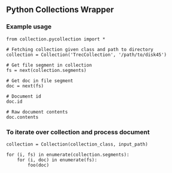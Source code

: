     
## Python Collections Wrapper

### Example usage 

```
from collection.pycollection import *
```

```
# Fetching collection given class and path to directory
collection = Collection('TrecCollection', '/path/to/disk45')

# Get file segment in collection
fs = next(collection.segments)

# Get doc in file segment
doc = next(fs)

# Document id
doc.id

# Raw document contents
doc.contents

```

### To iterate over collection and process document  

```
collection = Collection(collection_class, input_path)

for (i, fs) in enumerate(collection.segments):
	for (i, doc) in enumerate(fs):
		foo(doc)
```